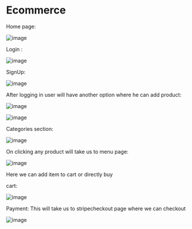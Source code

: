 # Ecommerce


Home page:

![image](https://github.com/prakashbist28/Ecommerce/assets/113052349/d0a1d141-0abf-4643-a341-e1aae3480183)


Login : 


![image](https://github.com/prakashbist28/Ecommerce/assets/113052349/2ac986e5-89df-48fe-8984-05b9d9b74086)


SignUp:

![image](https://github.com/prakashbist28/Ecommerce/assets/113052349/08150742-40c2-41b0-9efd-ec9d3e00bb19)


After logging in user will have another option where he can add product:

![image](https://github.com/prakashbist28/Ecommerce/assets/113052349/b356d9c2-18ca-4140-9b31-0527068823d9)

![image](https://github.com/prakashbist28/Ecommerce/assets/113052349/0fe6e50a-705a-424c-ac0c-e02642f2e089)


Categories section:

![image](https://github.com/prakashbist28/Ecommerce/assets/113052349/7293eb3c-0f95-403b-9006-4acbde917167)


On clicking any product will take us to menu page:

![image](https://github.com/prakashbist28/Ecommerce/assets/113052349/e231b245-a2ce-44e4-8f1c-bb03325b2fd0)

Here we can add item to cart or directly buy


cart:

![image](https://github.com/prakashbist28/Ecommerce/assets/113052349/05aec7b6-19f3-41df-8d51-d9559c96b83b)


Payment: This will take us to stripecheckout page where we can checkout

![image](https://github.com/prakashbist28/Ecommerce/assets/113052349/282338e6-4ddc-489f-8757-2046d8f9529c)


